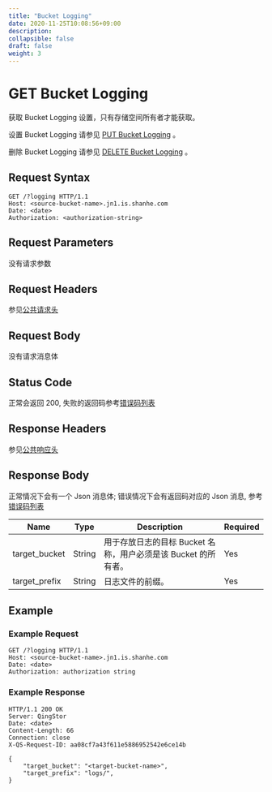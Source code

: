 ```yaml
---
title: "Bucket Logging"
date: 2020-11-25T10:08:56+09:00
description:
collapsible: false
draft: false
weight: 3
---
```


# GET Bucket Logging

获取 Bucket Logging 设置，只有存储空间所有者才能获取。

设置 Bucket Logging 请参见 [PUT Bucket Logging](../put_logging) 。

删除 Bucket Logging 请参见 [DELETE Bucket Logging](../delete_logging) 。

## Request Syntax

```http
GET /?logging HTTP/1.1
Host: <source-bucket-name>.jn1.is.shanhe.com
Date: <date>
Authorization: <authorization-string>
```

## Request Parameters

没有请求参数

## Request Headers

参见[公共请求头](../../../common_header/#请求头字段-request-header)

## Request Body

没有请求消息体

## Status Code

正常会返回 200,  失败的返回码参考[错误码列表](../../../error_code/)

## Response Headers

参见[公共响应头](../../../common_header/#响应头字段-request-header)

## Response Body

正常情况下会有一个 Json 消息体; 错误情况下会有返回码对应的 Json 消息, 参考[错误码列表](../../../error_code/)

| Name | Type | Description | Required |
| - | - | - | - |
| target_bucket | String | 用于存放日志的目标 Bucket 名称，用户必须是该 Bucket 的所有者。 |  Yes |
| target_prefix | String | 日志文件的前缀。 | Yes |

## Example

### Example Request

```http
GET /?logging HTTP/1.1
Host: <source-bucket-name>.jn1.is.shanhe.com
Date: <date>
Authorization: authorization string
```

### Example Response

```http
HTTP/1.1 200 OK
Server: QingStor
Date: <date>
Content-Length: 66
Connection: close
X-QS-Request-ID: aa08cf7a43f611e5886952542e6ce14b

{
    "target_bucket": "<target-bucket-name>",
    "target_prefix": "logs/",
}
```
